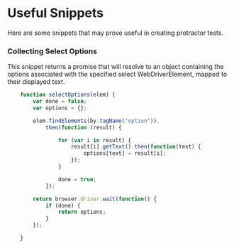 # Useful Snippets
Here are some snippets that may prove useful in creating protractor tests.

### Collecting Select Options
This snippet returns a promise that will resolve to an object containing the options associated with the specified select WebDriverElement, mapped to their displayed text.
```javascript
    function selectOptions(elem) {
        var done = false;
        var options = {};

        elem.findElements(by.tagName("option")).
            then(function (result) {

                for (var i in result) {
                    result[i].getText().then(function(text) {
                        options[text] = result[i];
                    });
                }

                done = true;
            });

        return browser.driver.wait(function() {
            if (done) {
                return options;
            }
        });

    }

```